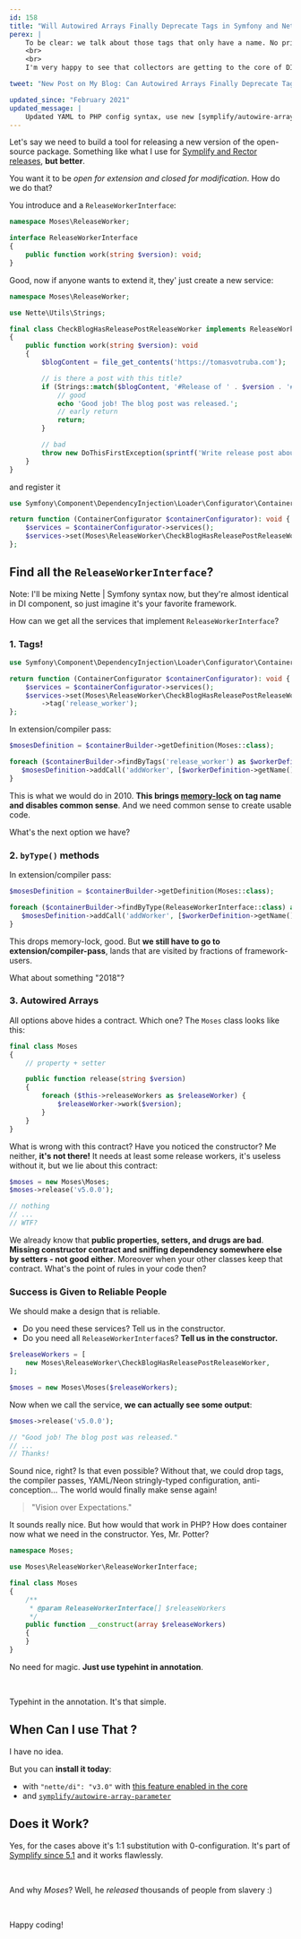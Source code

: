 ```yaml
---
id: 158
title: "Will Autowired Arrays Finally Deprecate Tags in Symfony and Nette?"
perex: |
    To be clear: we talk about those tags that only have a name. No priority, no level, no event name, nothing, **just the name**. If you're not sure why these tags are bad, read *[Drop all Service Tags in Your Nette and Symfony Applications](/blog/2017/02/12/drop-all-service-tags-in-your-nette-and-symfony-applications/)* first.
    <br>
    <br>
    I'm very happy to see that collectors are getting to the core of DI components of PHP frameworks. Tags, extensions, compiler passes and `autoconfigure` now became workarounds. Collectors are now in the best place they can... **the PHP code**.

tweet: "New Post on My Blog: Can Autowired Arrays Finally Deprecate Tags in #symfony and #nettefw?    #collector #nettefw30 #php #simplestupid"

updated_since: "February 2021"
updated_message: |
    Updated YAML to PHP config syntax, use new [symplify/autowire-array-package](https://github.com/symplify/autowire-array-parameter).
---
```


Let's say we need to build a tool for releasing a new version of the open-source package. Something like what I use for
[Symplify and Rector releases](https://github.com/symplify/monorepobuilder), **but better**.

You want it to be *open for extension and closed for modification*. How do we do that?

You introduce and a `ReleaseWorkerInterface`:

```php
namespace Moses\ReleaseWorker;

interface ReleaseWorkerInterface
{
    public function work(string $version): void;
}
```

Good, now if anyone wants to extend it, they' just create a new service:

```php
namespace Moses\ReleaseWorker;

use Nette\Utils\Strings;

final class CheckBlogHasReleasePostReleaseWorker implements ReleaseWorkerInterface
{
    public function work(string $version): void
    {
        $blogContent = file_get_contents('https://tomasvotruba.com');

        // is there a post with this title?
        if (Strings::match($blogContent, '#Release of ' . $version . '#')) {
            // good
            echo 'Good job! The blog post was released.';
            // early return
            return;
        }

        // bad
        throw new DoThisFirstException(sprintf('Write release post about "%s" version first', $version));
    }
}
```

and register it

```php
use Symfony\Component\DependencyInjection\Loader\Configurator\ContainerConfigurator;

return function (ContainerConfigurator $containerConfigurator): void {
    $services = $containerConfigurator->services();
    $services->set(Moses\ReleaseWorker\CheckBlogHasReleasePostReleaseWorker::class);
};
```

## Find all the `ReleaseWorkerInterface`?

Note: I'll be mixing Nette | Symfony syntax now, but they're almost identical in DI component, so just imagine it's your favorite framework.

How can we get all the services that implement `ReleaseWorkerInterface`?

### 1. Tags!

```php
use Symfony\Component\DependencyInjection\Loader\Configurator\ContainerConfigurator;

return function (ContainerConfigurator $containerConfigurator): void {
    $services = $containerConfigurator->services();
    $services->set(Moses\ReleaseWorker\CheckBlogHasReleasePostReleaseWorker::class)
        ->tag('release_worker');
};
```

In extension/compiler pass:

```php
$mosesDefinition = $containerBuilder->getDefinition(Moses::class);

foreach ($containerBuilder->findByTags('release_worker') as $workerDefinition) {
   $mosesDefinition->addCall('addWorker', [$workerDefinition->getName()]);
}
```

This is what we would do in 2010. **This brings [memory-lock](/blog/2018/08/27/why-and-how-to-avoid-the-memory-lock/) on tag name and disables common sense**. And we need common sense to create usable code.

What's the next option we have?

### 2. `byType()` methods

In extension/compiler pass:

```php
$mosesDefinition = $containerBuilder->getDefinition(Moses::class);

foreach ($containerBuilder->findByType(ReleaseWorkerInterface::class) as $workerDefinition) {
   $mosesDefinition->addCall('addWorker', [$workerDefinition->getName()]);
}
```

This drops memory-lock, good. But **we still have to go to extension/compiler-pass**, lands that are visited by fractions of framework-users.

What about something "2018"?

### 3. Autowired Arrays

All options above hides a contract. Which one? The `Moses` class looks like this:

```php
final class Moses
{
    // property + setter

    public function release(string $version)
    {
        foreach ($this->releaseWorkers as $releaseWorker) {
            $releaseWorker->work($version);
        }
    }
}
```

What is wrong with this contract? Have you noticed the constructor? Me neither, **it's not there!** It needs at least some release workers, it's useless without it, but we lie about this contract:

```php
$moses = new Moses\Moses;
$moses->release('v5.0.0');

// nothing
// ...
// WTF?
```

We already know that **public properties, setters, and drugs are bad**. **Missing constructor contract and sniffing dependency somewhere else by setters - not good either**. Moreover when your other classes keep that contract. What's the point of rules in your code then?

### Success is Given to Reliable People

We should make a design that is reliable.

- Do you need these services? Tell us in the constructor.
- Do you need all `ReleaseWorkerInterface`s? **Tell us in the constructor.**

```php
$releaseWorkers = [
    new Moses\ReleaseWorker\CheckBlogHasReleasePostReleaseWorker,
];

$moses = new Moses\Moses($releaseWorkers);
```

Now when we call the service, **we can actually see some output**:

```php
$moses->release('v5.0.0');

// "Good job! The blog post was released."
// ...
// Thanks!
```

Sound nice, right? Is that even possible? Without that, we could drop tags, the compiler passes, YAML/Neon stringly-typed configuration, anti-conception... The world would finally make sense again!

<blockquote class="blockquote text-center">
    "Vision over Expectations."
</blockquote>

It sounds really nice. But how would that work in PHP? How does container now what we need in the constructor. Yes, Mr. Potter?

```php
namespace Moses;

use Moses\ReleaseWorker\ReleaseWorkerInterface;

final class Moses
{
    /**
     * @param ReleaseWorkerInterface[] $releaseWorkers
     */
    public function __construct(array $releaseWorkers)
    {
    }
}
```

No need for magic. **Just use typehint in annotation**.

<br>

Typehint in the annotation. It's that simple.

## When Can I use That <my-favorite-framework>?

I have no idea.

But you can **install it today**:

 - with `"nette/di": "v3.0"` with [this feature enabled in the core](https://github.com/nette/di/pull/178)
 - and [`symplify/autowire-array-parameter`](https://github.com/symplify/autowire-array-parameter)

## Does it Work?

Yes, for the cases above it's 1:1 substitution with 0-configuration. It's part of [Symplify since 5.1](https://github.com/symplify/symplify/pull/1145/files) and it works flawlessly.

<br>

And why *Moses*? Well, he *released* thousands of people from slavery :)

<br>

Happy coding!
